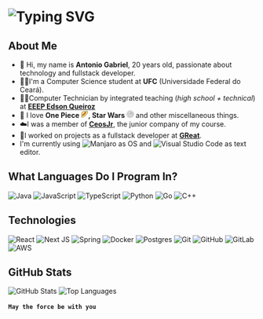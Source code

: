 <!-- Typing SVG for animated welcome message -->
# ![Typing SVG](https://readme-typing-svg.demolab.com?font=Micro+5&size=26&duration=10000&pause=1000&center=true&repeat=false&random=false&width=500&lines=Welcome+to+my+GitHub+Profile!)

## About Me

- 👋 Hi, my name is **Antonio Gabriel**, 20 years old, passionate about technology and fullstack developer.
- 👨‍💻I'm a Computer Science student at **UFC** (Universidade Federal do Ceará).
- 👨‍🎓Computer Technician by integrated teaching (*high school + technical*) at [**EEEP Edson Queiroz**](https://www.instagram.com/edsonqueiroz_eeep/)
- 💞️ I love **One Piece <img height="15" src="./img/strawhat.png">, Star Wars <img height="15" src="./img/deathstar.png">** and other miscellaneous things.
- ☁️I was a member of [**CeosJr**](https://www.ceosjr.com), the junior company of my course.
- 🤙I worked on projects as a fullstack developer at [**GReat**](https://www.great.ufc.br/).
- I'm currently using ![Manjaro](https://img.shields.io/badge/Manjaro-35BF5C?style=flat-square&logo=Manjaro&logoColor=white) as OS and  ![Visual Studio Code](https://img.shields.io/badge/VS_Code-0078d7.svg?style=flat-square&logo=visual-studio-code&logoColor=white)  as text editor.

## What Languages Do I Program In?

![Java](https://img.shields.io/badge/java-%23ED8B00.svg?style=for-the-badge&logo=openjdk&logoColor=white)
![JavaScript](https://img.shields.io/badge/javascript-%23323330.svg?style=for-the-badge&logo=javascript&logoColor=%23F7DF1E)
![TypeScript](https://img.shields.io/badge/typescript-%23007ACC.svg?style=for-the-badge&logo=typescript&logoColor=white)
![Python](https://img.shields.io/badge/python-3670A0?style=for-the-badge&logo=python&logoColor=ffdd54)
![Go](https://img.shields.io/badge/go-%2300ADD8.svg?style=for-the-badge&logo=go&logoColor=white)
![C++](https://img.shields.io/badge/c++-%2300599C.svg?style=for-the-badge&logo=c%2B%2B&logoColor=white)

## Technologies

![React](https://img.shields.io/badge/react-%2320232a.svg?style=for-the-badge&logo=react&logoColor=%2361DAFB)
![Next JS](https://img.shields.io/badge/Next-black?style=for-the-badge&logo=next.js&logoColor=white)
![Spring](https://img.shields.io/badge/spring-%236DB33F.svg?style=for-the-badge&logo=spring&logoColor=white)
![Docker](https://img.shields.io/badge/docker-%230db7ed.svg?style=for-the-badge&logo=docker&logoColor=white)
![Postgres](https://img.shields.io/badge/postgres-%23316192.svg?style=for-the-badge&logo=postgresql&logoColor=white)
![Git](https://img.shields.io/badge/git-%23F05033.svg?style=for-the-badge&logo=git&logoColor=white)
![GitHub](https://img.shields.io/badge/github-%23121011.svg?style=for-the-badge&logo=github&logoColor=white)
![GitLab](https://img.shields.io/badge/gitlab-%23181717.svg?style=for-the-badge&logo=gitlab&logoColor=white)
![AWS](https://img.shields.io/badge/AWS-%23FF9900.svg?style=for-the-badge&logo=amazon-aws&logoColor=white)

## GitHub Stats

![GitHub Stats](https://github-readme-stats.vercel.app/api?username=ArtroxGabriel&show_icons=true&theme=transparent&rank_icon=github)
![Top Languages](https://github-readme-stats.vercel.app/api/top-langs/?username=ArtroxGabriel&layout=compact&langs_count=5&theme=transparent)

**`May the force be with you`**
